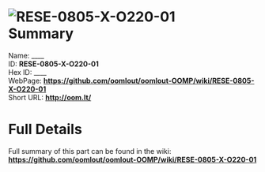 
![RESE-0805-X-O220-01](https://github.com/oomlout/oomlout-OOMP/blob/master/parts/RESE-0805-X-O220-01/RESE-0805-X-O220-01_420.jpg)   
Summary
=================
  
Name: ____    
ID: __RESE-0805-X-O220-01__   
Hex ID: ____   
WebPage: __https://github.com/oomlout/oomlout-OOMP/wiki/RESE-0805-X-O220-01__   
Short URL: __http://oom.lt/__   

Full Details
==========================
Full summary of this part can be found in the wiki:   
__https://github.com/oomlout/oomlout-OOMP/wiki/RESE-0805-X-O220-01__    

